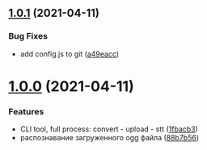 ## [1.0.1](https://github.com/popstas/yandex-speechkit-talk-recognition/compare/v1.0.0...v1.0.1) (2021-04-11)


### Bug Fixes

* add config.js to git ([a49eacc](https://github.com/popstas/yandex-speechkit-talk-recognition/commit/a49eacc))



# [1.0.0](https://github.com/popstas/yandex-speechkit-talk-recognition/compare/88b7b56...v1.0.0) (2021-04-11)


### Features

* CLI tool, full process: convert - upload - stt ([1fbacb3](https://github.com/popstas/yandex-speechkit-talk-recognition/commit/1fbacb3))
* распознавание загруженного ogg файла ([88b7b56](https://github.com/popstas/yandex-speechkit-talk-recognition/commit/88b7b56))



